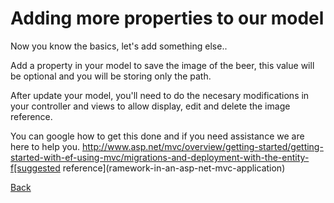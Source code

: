 # Adding more properties to our model

Now you know the basics, let's add something else..

Add a property in your model to save the image of the beer, this value will be optional and you will be storing only the path.

After update your model, you'll need to do the necesary modifications in your controller and views 
to allow display, edit and delete the image reference.

You can google how to get this done and if you need assistance we are here to help you.
http://www.asp.net/mvc/overview/getting-started/getting-started-with-ef-using-mvc/migrations-and-deployment-with-the-entity-f[suggested reference](ramework-in-an-asp-net-mvc-application)


[Back](https://github.com/yeseniamolinab/mvc5-introduction/blob/master/README.md)
